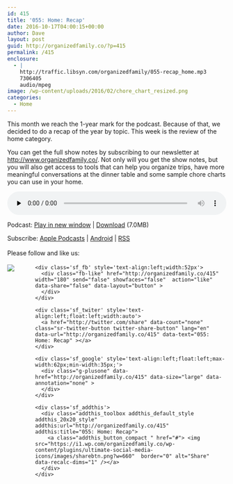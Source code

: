 ```yaml
---
id: 415
title: '055: Home: Recap'
date: 2016-10-17T04:00:15+00:00
author: Dave
layout: post
guid: http://organizedfamily.co/?p=415
permalink: /415
enclosure:
  - |
    http://traffic.libsyn.com/organizedfamily/055-recap_home.mp3
    7306405
    audio/mpeg
image: /wp-content/uploads/2016/02/chore_chart_resized.png
categories:
  - Home
---
```

This month we reach the 1-year mark for the podcast. Because of that, we decided to do a recap of the year by topic. This week is the review of the home category.

You can get the full show notes by subscribing to our newsletter at <http://www.organizedfamily.co/>. Not only will you get the show notes, but you will also get access to tools that can help you organize trips, have more meaningful conversations at the dinner table and some sample chore charts you can use in your home.

<div class="powerpress_player" id="powerpress_player_5376">
  <audio class="wp-audio-shortcode" id="audio-415-56" preload="none" style="width: 100%;" controls="controls"><source type="audio/mpeg" src="http://traffic.libsyn.com/organizedfamily/055-recap_home.mp3?_=56" /><a href="http://traffic.libsyn.com/organizedfamily/055-recap_home.mp3">http://traffic.libsyn.com/organizedfamily/055-recap_home.mp3</a></audio>
</div>

<p class="powerpress_links powerpress_links_mp3">
  Podcast: <a href="http://traffic.libsyn.com/organizedfamily/055-recap_home.mp3" class="powerpress_link_pinw" target="_blank" title="Play in new window" onclick="return powerpress_pinw('http://organizedfamily.co/?powerpress_pinw=415-podcast');" rel="nofollow">Play in new window</a> | <a href="http://traffic.libsyn.com/organizedfamily/055-recap_home.mp3" class="powerpress_link_d" title="Download" rel="nofollow" download="055-recap_home.mp3">Download</a> (7.0MB)
</p>

<p class="powerpress_links powerpress_subscribe_links">
  Subscribe: <a href="https://itunes.apple.com/us/podcast/organized-family/id1047979605?mt=2&ls=1#episodeGuid=http%3A%2F%2Forganizedfamily.co%2F%3Fp%3D415" class="powerpress_link_subscribe powerpress_link_subscribe_itunes" title="Subscribe on Apple Podcasts" rel="nofollow">Apple Podcasts</a> | <a href="http://subscribeonandroid.com/organizedfamily.co/feed/podcast" class="powerpress_link_subscribe powerpress_link_subscribe_android" title="Subscribe on Android" rel="nofollow">Android</a> | <a href="http://organizedfamily.co/feed/podcast" class="powerpress_link_subscribe powerpress_link_subscribe_rss" title="Subscribe via RSS" rel="nofollow">RSS</a>
</p>

<div class='sfsi_Sicons' style='width: 100%; display: inline-block; vertical-align: middle; text-align:left'>
  <div style='margin:0px 8px 0px 0px; line-height: 24px'>
    <span>Please follow and like us:</span>
  </div>
  
  <div class='sfsi_socialwpr'>
    <div class='sf_subscrbe' style='text-align:left;float:left;width:64px'>
      <a href="http://www.specificfeeds.com/widget/emailsubscribe/MTc5ODgx/OA==/" target="_blank"><img src="https://i2.wp.com/organizedfamily.co/wp-content/plugins/ultimate-social-media-icons/images/follow_subscribe.png?w=660" data-recalc-dims="1" /></a>
    </div>
    
    <div class='sf_fb' style='text-align:left;width:52px'>
      <div class="fb-like" href="http://organizedfamily.co/415" width="180" send="false" showfaces="false"  action="like" data-share="false" data-layout="button" >
      </div>
    </div>
    
    <div class='sf_twiter' style='text-align:left;float:left;width:auto'>
      <a href="http://twitter.com/share" data-count="none" class="sr-twitter-button twitter-share-button" lang="en" data-url="http://organizedfamily.co/415" data-text="055: Home: Recap" ></a>
    </div>
    
    <div class='sf_google' style='text-align:left;float:left;max-width:62px;min-width:35px;'>
      <div class="g-plusone" data-href="http://organizedfamily.co/415" data-size="large" data-annotation="none" >
      </div>
    </div>
    
    <div class='sf_addthis'>
      <div class="addthis_toolbox addthis_default_style addthis_20x20_style" addthis:url="http://organizedfamily.co/415" addthis:title="055: Home: Recap">
        <a class="addthis_button_compact " href="#"> <img src="https://i1.wp.com/organizedfamily.co/wp-content/plugins/ultimate-social-media-icons/images/sharebtn.png?w=660"  border="0" alt="Share" data-recalc-dims="1" /></a>
      </div>
    </div>
  </div>
</div>